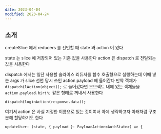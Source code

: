 ```yaml
---
date: 2023-04-04
modified: 2023-04-24
---
```


## 소개

createSlice 에서 reducers 를 선언할 때
state 와 action 이 있다

state 는 slice 에 저장되어 있는 기존 값을 사용한다
action 은 dispatch 로 전달되는 값을 사용한다

dispatch 에서는 일단 사용할 슬라이스 리듀서를 함수 호출형으로 실행하는데
이때 넣는 args 가 slice 선언 당시 쓰인 action.payload 에 들어간다
만약 객체가 `dispatch(lAction(object));` 로 들어갔다면
오브젝트 내에 있는 객체들을
`action.payload.birth;` 같은 형태로 꺼내서 사용한다

`dispatch(loginAction(response.data));`

여기서 action 은 사실 지정한 이름으로 있는 것이여서
아예 생략하고자 아래처럼 구조분해 할당하기도 한다

```tsx
updateUser: (state, { payload }: PayloadAction<AuthState>) => {
```
